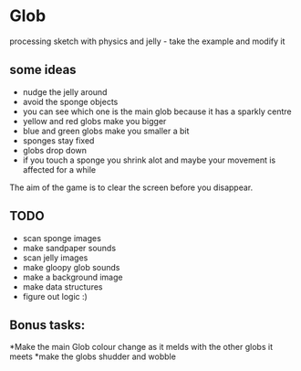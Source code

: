 # Glob

processing sketch with physics and jelly - take the example and modify it

## some ideas

* nudge the jelly around 
* avoid the sponge objects
* you can see which one is the main glob because it has a sparkly centre
* yellow and red globs make you bigger
* blue and green globs make you smaller a bit
* sponges stay fixed
* globs drop down
* if you touch a sponge you shrink alot and maybe your movement is affected for a while

The aim of the game is to clear the screen before you disappear.

## TODO
* scan sponge images
* make sandpaper sounds
* scan jelly images
* make gloopy glob sounds
* make a background image
* make data structures
* figure out logic :)

## Bonus tasks:
*Make the main Glob colour change as it melds with the other globs it meets
*make the globs shudder and wobble
